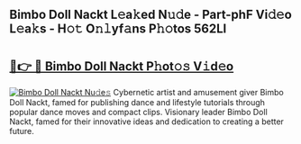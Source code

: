 ## Bimbo Doll Nackt L𝚎a𝚔ed N𝚞𝚍e - Part-phF Vi𝚍𝚎o L𝚎a𝚔s - H𝚘𝚝 O𝚗𝚕yf𝚊ns P𝚑𝚘tos 562Ll

# <h2><a href="http://kf2gwng.oniu.top/?m=Bimbo+Doll+Nackt">🔗👉 🔴 Bimbo Doll Nackt P𝚑ot𝚘𝚜 V𝚒d𝚎o</a></h2>

[![Bimbo Doll Nackt Nu𝚍e𝚜](https://i.imgur.com/0qMVB7G.gif)](http://kf2gwng.oniu.top/?m=Bimbo+Doll+Nackt)
Cybernetic artist and amusement giver Bimbo Doll Nackt, famed for publishing dance and lifestyle tutorials through popular dance moves and compact clips. Visionary leader Bimbo Doll Nackt, famed for their innovative ideas and dedication to creating a better future.  
